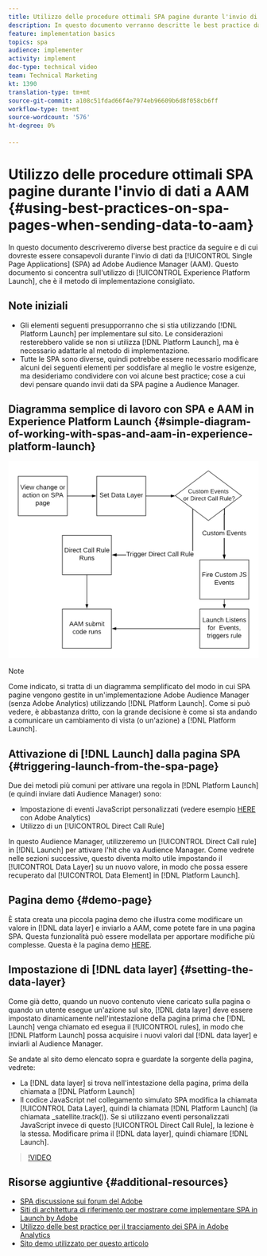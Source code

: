 ```yaml
---
title: Utilizzo delle procedure ottimali SPA pagine durante l'invio di dati a AAM
description: In questo documento verranno descritte le best practice da seguire e di cui si deve essere a conoscenza durante l'invio di dati da applicazioni a pagina singola (SPA) ad Adobe Audience Manager (AAM). Questo documento si concentrerà sull'utilizzo di Launch by Adobe, che è il metodo di implementazione consigliato.
feature: implementation basics
topics: spa
audience: implementer
activity: implement
doc-type: technical video
team: Technical Marketing
kt: 1390
translation-type: tm+mt
source-git-commit: a108c51fdad66f4e7974eb96609b6d8f058cb6ff
workflow-type: tm+mt
source-wordcount: '576'
ht-degree: 0%

---
```



# Utilizzo delle procedure ottimali SPA pagine durante l&#39;invio di dati a AAM {#using-best-practices-on-spa-pages-when-sending-data-to-aam}

In questo documento descriveremo diverse best practice da seguire e di cui dovreste essere consapevoli durante l&#39;invio di dati da [!UICONTROL Single Page Applications] (SPA) ad Adobe Audience Manager (AAM). Questo documento si concentra sull&#39;utilizzo di [!UICONTROL Experience Platform Launch], che è il metodo di implementazione consigliato.

## Note iniziali

* Gli elementi seguenti presupporranno che si stia utilizzando [!DNL Platform Launch] per implementare sul sito. Le considerazioni resterebbero valide se non si utilizza [!DNL Platform Launch], ma è necessario adattarle al metodo di implementazione.
* Tutte le SPA sono diverse, quindi potrebbe essere necessario modificare alcuni dei seguenti elementi per soddisfare al meglio le vostre esigenze, ma desideriamo condividere con voi alcune best practice; cose a cui devi pensare quando invii dati da SPA pagine a  Audience Manager.

## Diagramma semplice di lavoro con SPA e AAM in Experience Platform Launch {#simple-diagram-of-working-with-spas-and-aam-in-experience-platform-launch}

![spa per aam in  [!DNL launch]](assets/spa_for_aam_in_launch.png)

>[!NOTE]
>Come indicato, si tratta di un diagramma semplificato del modo in cui SPA pagine vengono gestite in un&#39;implementazione Adobe Audience Manager (senza  Adobe Analytics) utilizzando [!DNL Platform Launch]. Come si può vedere, è abbastanza dritto, con la grande decisione è come si sta andando a comunicare un cambiamento di vista (o un&#39;azione) a [!DNL Platform Launch].

## Attivazione di [!DNL Launch] dalla pagina SPA {#triggering-launch-from-the-spa-page}

Due dei metodi più comuni per attivare una regola in [!DNL Platform Launch] (e quindi inviare dati  Audience Manager) sono:

* Impostazione di eventi JavaScript personalizzati (vedere esempio [HERE](https://helpx.adobe.com/analytics/kt/using/spa-analytics-best-practices-feature-video-use.html) con  Adobe Analytics)
* Utilizzo di un [!UICONTROL Direct Call Rule]

In questo  Audience Manager, utilizzeremo un [!UICONTROL Direct Call rule] in [!DNL Launch] per attivare l&#39;hit che va  Audience Manager. Come vedrete nelle sezioni successive, questo diventa molto utile impostando il [!UICONTROL Data Layer] su un nuovo valore, in modo che possa essere recuperato dal [!UICONTROL Data Element] in [!DNL Platform Launch].

## Pagina demo {#demo-page}

È stata creata una piccola pagina demo che illustra come modificare un valore in [!DNL data layer] e inviarlo a AAM, come potete fare in una pagina SPA. Questa funzionalità può essere modellata per apportare modifiche più complesse. Questa è la pagina demo [HERE](https://aam.enablementadobe.com/SPA-Launch.html).

## Impostazione di [!DNL data layer] {#setting-the-data-layer}

Come già detto, quando un nuovo contenuto viene caricato sulla pagina o quando un utente esegue un&#39;azione sul sito, [!DNL data layer] deve essere impostato dinamicamente nell&#39;intestazione della pagina prima che [!DNL Launch] venga chiamato ed esegua il [!UICONTROL rules], in modo che [!DNL Platform Launch] possa acquisire i nuovi valori dal [!DNL data layer] e inviarli al  Audience Manager.

Se andate al sito demo elencato sopra e guardate la sorgente della pagina, vedrete:

* La [!DNL data layer] si trova nell&#39;intestazione della pagina, prima della chiamata a [!DNL Platform Launch]
* Il codice JavaScript nel collegamento simulato SPA modifica la chiamata [!UICONTROL Data Layer], quindi la chiamata [!DNL Platform Launch] (la chiamata _satellite.track()). Se si utilizzano eventi personalizzati JavaScript invece di questo [!UICONTROL Direct Call Rule], la lezione è la stessa. Modificare prima il [!DNL data layer], quindi chiamare [!DNL Launch].

>[!VIDEO](https://video.tv.adobe.com/v/23322/?quality=12)

## Risorse aggiuntive {#additional-resources}

* [SPA discussione sui forum del Adobe ](https://forums.adobe.com/thread/2451022)
* [Siti di architettura di riferimento per mostrare come implementare SPA in Launch by Adobe](https://helpx.adobe.com/experience-manager/kt/integration/using/launch-reference-architecture-SPA-tutorial-implement.html)
* [Utilizzo delle best practice per il tracciamento dei SPA in  Adobe Analytics](https://helpx.adobe.com/analytics/kt/using/spa-analytics-best-practices-feature-video-use.html)
* [Sito demo utilizzato per questo articolo](https://aam.enablementadobe.com/SPA-Launch.html)
